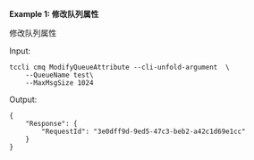 **Example 1: 修改队列属性**

修改队列属性

Input: 

```
tccli cmq ModifyQueueAttribute --cli-unfold-argument  \
    --QueueName test\
    --MaxMsgSize 1024
```

Output: 
```
{
    "Response": {
        "RequestId": "3e0dff9d-9ed5-47c3-beb2-a42c1d69e1cc"
    }
}
```

